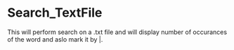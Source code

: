 # Search_TextFile
This will perform search on a .txt file and will display number of occurances of the word and aslo mark it by |.
